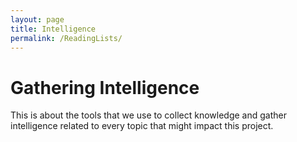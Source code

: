 ```yaml
---
layout: page
title: Intelligence
permalink: /ReadingLists/
---
```



# Gathering Intelligence

This is about the tools that we use to collect knowledge and gather intelligence related to every topic that might impact this project. 